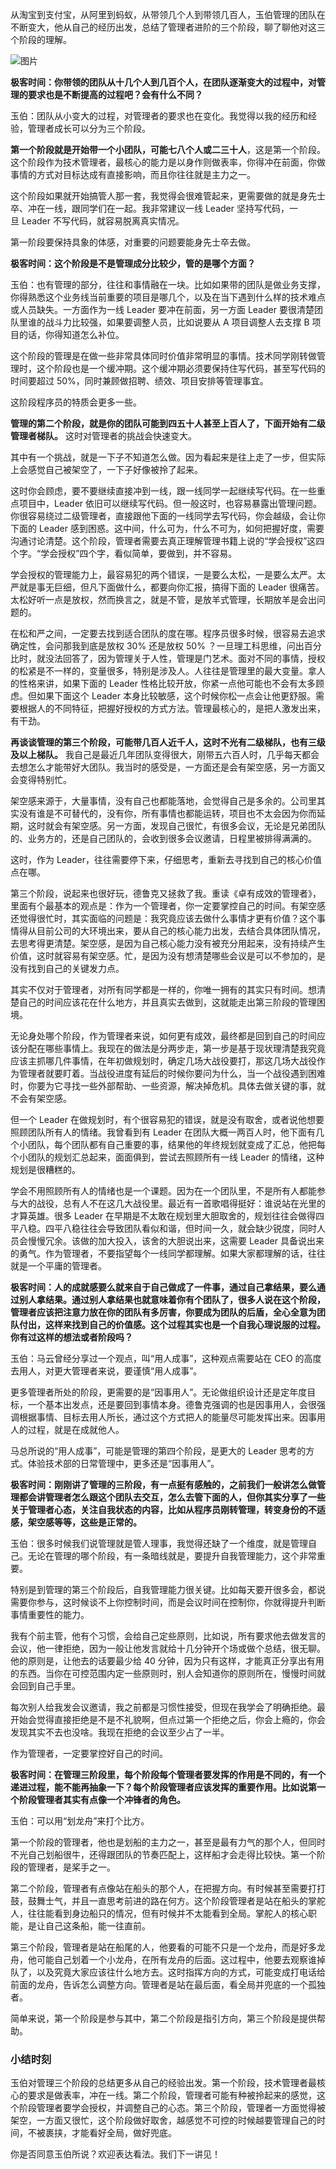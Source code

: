 从淘宝到支付宝，从阿里到蚂蚁，从带领几个人到带领几百人，玉伯管理的团队在不断变大，他从自己的经历出发，总结了管理者进阶的三个阶段，聊了聊他对这三个阶段的理解。

![图片](https://static001.geekbang.org/resource/image/f2/f1/f29af703552b6d49fc344e97a5f916f1.png?wh=1920x145)

**极客时间：你带领的团队从十几个人到几百个人，在团队逐渐变大的过程中，对管理的要求也是不断提高的过程吧？会有什么不同？**

玉伯：团队从小变大的过程，对管理者的要求也在变化。我觉得以我的经历和经验，管理者成长可以分为三个阶段。

**第一个阶段就是开始带一个小团队，可能七八个人或二三十人**，这是第一个阶段。这个阶段作为技术管理者，最核心的能力是以身作则做表率，你得冲在前面，你做事情的方式对目标达成有直接影响，而且你往往就是主力之一。

这个阶段如果就开始搞管人那一套，我觉得会很难管起来，更需要做的就是身先士卒、冲在一线，跟同学们在一起。我非常建议一线 Leader 坚持写代码，一旦 Leader 不写代码，就容易脱离真实情况。

第一阶段要保持具象的体感，对重要的问题要能身先士卒去做。

**极客时间：这个阶段是不是管理成分比较少，管的是哪个方面？**

玉伯：也有管理的部分，往往和事情融在一块。比如如果带的团队是做业务支撑，你得熟悉这个业务线当前重要的项目是哪几个，以及在当下遇到什么样的技术难点或人员缺失。一方面作为一线 Leader 要冲在前面，另一方面 Leader 要很清楚团队里谁的战斗力比较强，如果要调整人员，比如说要从 A 项目调整人去支撑 B 项目的话，你得知道怎么补位。

这个阶段的管理是在做一些非常具体同时价值非常明显的事情。技术同学刚转做管理时，这个阶段也是一个缓冲期。这个缓冲期必须要保持住写代码，甚至写代码的时间要超过 50%，同时兼顾做招聘、绩效、项目安排等管理事宜。

这阶段程序员的特质会更多一些。

**管理的第二个阶段，就是你的团队可能到四五十人甚至上百人了，下面开始有二级管理者梯队。** 这时对管理者的挑战会快速变大。

其中有一个挑战，就是一下子不知道怎么做。因为看起来是往上走了一步，但实际上会感觉自己被架空了，一下子好像被拎了起来。

这时你会顾虑，要不要继续直接冲到一线，跟一线同学一起继续写代码。在一些重点项目中，Leader 依旧可以继续写代码。但一般这时，也容易暴露出管理问题。你很容易绕过二级管理者，直接跟他下面的一线同学去写代码，你会越级，会让你下面的 Leader 感到困惑。这中间，什么可为，什么不可为，如何把握好度，需要沟通讨论清楚。这个阶段，管理者需要去真正理解管理书籍上说的“学会授权”这四个字。“学会授权”四个字，看似简单，要做到，并不容易。

学会授权的管理能力上，最容易犯的两个错误，一是要么太松，一是要么太严。太严就是事无巨细，但凡下面做什么，都要向你汇报，搞得下面的 Leader 很痛苦。太松好听一点是放权，然而换言之，就是不管，是放羊式管理，长期放羊是会出问题的。

在松和严之间，一定要去找到适合团队的度在哪。程序员很多时候，很容易去追求确定性，会问那我到底是放权 30% 还是放权 50% ？一旦理工科思维，问出百分比时，就没法回答了，因为管理关于人性，管理是门艺术。面对不同的事情，授权的松紧是不一样的，变量很多，特别是涉及人。人往往是管理里的最大变量。拿人的性格来讲，如果下面的 Leader 性格比较开放，你紧一点他可能也不会有太多顾虑。但如果下面这个 Leader 本身比较敏感，这个时候你松一点会让他更舒服。需要根据人的不同特征，把握好授权的方式方法。管理最核心的，是把人激发出来，有干劲。

**再谈谈管理的第三个阶段，可能带几百人近千人，这时不光有二级梯队，也有三级及以上梯队。** 我自己是最近几年团队变得很大，刚带五六百人时，几乎每天都会去想怎么才能带好大团队。我当时的感受是，一方面还是会有架空感，另一方面又会变得特别忙。

架空感来源于，大量事情，没有自己也都能落地，会觉得自己是多余的。公司里其实没有谁是不可替代的，没有你，所有事情也都能运转，项目也不太会因为你而延期，这时就会有架空感。另一方面，发现自己很忙，有很多会议，无论是兄弟团队的、业务方的，还是自己团队的，会收到很多会议邀请，日程里被排得满满的。

这时，作为 Leader，往往需要停下来，仔细思考，重新去寻找到自己的核心价值点在哪。

第三个阶段，说起来也很好玩，德鲁克又拯救了我。重读《卓有成效的管理者》，里面有个最基本的观点是：作为一个管理者，你一定要掌控自己的时间。有架空感还觉得很忙时，其实面临的问题是：我究竟应该去做什么事情才更有价值？这个事情得从目前公司的大环境出来，要从自己的核心能力出发，去结合具体团队情况，去思考得更清楚。架空感，是因为自己核心能力没有被充分用起来，没有持续产生价值，这时就容易有架空感。忙，是因为没有想清楚哪些会议是可以不参加的，是没有找到自己的关键发力点。

其实不仅对于管理者，对所有同学都是一样的，你唯一拥有的其实只有时间。想清楚自己的时间应该花在什么地方，并且真实去做到，这就能走出第三阶段的管理困境。

无论身处哪个阶段，作为管理者来说，如何更有成效，最终都是回到自己的时间应该分配在哪些事情上。我现在的做法是分两步走，第一步是基于现状理清楚我究竟应该主抓哪几件事情，在年初做规划时，确定几场大战役要打，那这几场大战役作为管理者就要盯着。当战役进度有延后的时候你要问为什么，当一个战役遇到困难时，你要为它寻找一些外部帮助、一些资源，解决掉危机。具体去做关键的事，就不会有架空感。

但一个 Leader 在做规划时，有个很容易犯的错误，就是没有取舍，或者说他想要照顾团队所有人的情绪。我曾看到有 Leader 在团队大概一两百人时，他下面有几个小团队，每个团队都有自己重要的事，结果他的年终规划就变成了汇总，他把每个小团队的规划汇总起来，面面俱到，尝试去照顾所有一线 Leader 的情绪，这种规划是很糟糕的。

学会不用照顾所有人的情绪也是一个课题。因为在一个团队里，不是所有人都能参与大的战役，总有人不在这几大战役里。最近有一首歌唱得挺好：谁说站在光里的才算英雄。很多 Leader 在早期是不太敢在规划里大胆取舍的，规划往往会做得四平八稳。四平八稳往往会导致团队看似和谐，但时间一久，就会缺少锐度，同时人员会慢慢冗余。该做的加大投入，该舍的大胆说出来，这需要 Leader 具备说出来的勇气。作为管理者，不要指望每个一线同学都理解。如果大家都理解的话，往往就是一个平庸的管理者。

**极客时间：人的成就感要么就来自于自己做成了一件事，通过自己拿结果，要么通过别人拿结果。通过别人拿结果也就意味着你有个团队了，很多人说在这个阶段，管理者应该把注意力放在你的团队有多厉害，你要成为团队的后盾，全心全意为团队付出，这样来找到自己的价值感。这个过程其实也是一个自我心理说服的过程。你有过这样的想法或者阶段吗？**

玉伯：马云曾经分享过一个观点，叫“用人成事”，这种观点需要站在 CEO 的高度去用人，对更大管理者来说，要谨慎“用人成事”。

更多管理者所处的阶段，更需要的是“因事用人”。无论做组织设计还是定年度目标，一个基本出发点，还是要回到事情本身。德鲁克强调的也是因事用人，会很强调根据事情、目标去用人所长，通过这个方式把人的能量尽可能发挥出来。因事用人的过程，就是在成就他人。

马总所说的“用人成事”，可能是管理的第四个阶段，是更大的 Leader 思考的方式。体验技术部的日常管理中，更多还是“因事用人”。

**极客时间：刚刚讲了管理的三阶段，有一点挺有感触的，之前我们一般讲怎么做管理都会讲管理者怎么跟这个团队去交互，怎么去管下面的人，但你其实分享了一些关于管理者心态，关注自我状态的内容，比如从程序员刚转管理，转变身份的不适感，架空感等等，这些是正常的。**

玉伯：很多时候我们说管理就是管人理事，我觉得还缺了一个维度，就是管理自己。无论在管理的哪个阶段，有一条暗线就是，要提升自我管理能力，这个非常重要。

特别是到管理的第三个阶段后，自我管理能力很关键。比如每天要开很多会，都说需要你参与，这时候谈不上你控制时间，而是会议时间在控制你，你就得提升判断事情重要性的能力。

我有个前主管，他有个习惯，会给自己定些原则，比如说，所有要求他去做发言的会议，他一律拒绝，因为一般让他发言就给十几分钟开个场或做个总结，很无聊。他的原则是，让他去的话要最少给 40 分钟，因为只有这样，才能真正分享出有用的东西。当你在可控范围内定一些原则时，别人会知道你的原则所在，慢慢时间就会回到自己手里。

每次别人给我发会议邀请，我之前都是习惯性接受，但现在我学会了明确拒绝。最开始会觉得直接拒绝是不是不礼貌啊，但点过第一个拒绝之后，你会上瘾的，你会发现其实不去也没啥。我现在拒绝的会议至少占了一半。

作为管理者，一定要掌控好自己的时间。

**极客时间：在管理三阶段里，每个阶段每个管理者要发挥的作用是不同的，有一个递进过程，能不能再抽象一下？每个阶段管理者应该发挥的重要作用。比如说第一个阶段管理者其实有点像一个冲锋者的角色。**

玉伯：可以用“划龙舟”来打个比方。

第一个阶段的管理者，他也是划船的主力之一，甚至是最有力气的那个人，但同时不光自己划船很牛，还得跟团队的节奏匹配上，这样船才会走得比较快。第一个阶段的管理者，是桨手之一。

第二个阶段，管理者有点像站在船头的那个人，在把握方向。有时候甚至需要打打鼓，鼓舞士气，并且一直思考前进的路在何方。这个阶段管理者是站在船头的掌舵人，往往能看到身边船只的情况，但有时候并不太能看到全局。掌舵人的核心职能，是让自己这条船，能一往直前。

第三个阶段，管理者是站在船尾的人，他要看的可能不只是一个龙舟，而是好多龙舟，他可能自己划着一个小龙舟，在所有龙舟的后面。这过程中，他要去观察谁掉队了，以及究竟大家应该往什么地方去。这时指挥方向的方式，可能变成打电话给前面的龙舟，告诉怎么调整方向。管理者是站在最后面，看全局并兜底的一个孤独者。

简单来说，第一个阶段是参与其中，第二个阶段是指引方向，第三个阶段是提供帮助。

### 小结时刻

玉伯对管理三个阶段的总结更多从自己的经验出发。第一个阶段，技术管理者最核心的要求是做表率，冲在一线。第二个阶段，管理者可能有种被拎起来的感觉，这个阶段管理者要学会授权，并调整自己的心态。第三个阶段，管理者一方面觉得被架空，一方面又很忙，这个阶段做好取舍，越感觉不可控的时候越要管理自己的时间，不被裹挟，才能看好全局，做好兜底。

你是否同意玉伯所说？欢迎表达看法。我们下一讲见！